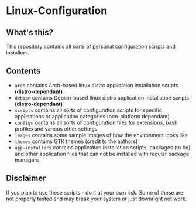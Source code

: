 # Linux-Configuration

## What's this?

This repository contains all sorts of personal configuration scripts and installers.

## Contents

- <code>arch</code> contains Arch-based linux distro application installation scripts <b>(distro-dependant)</b>
- <code>debian</code> contains Debian-based linux distro application installation scripts <b>(distro-dependant)</b>
- <code>scripts</code> contains all sorts of configuration scripts for specific applications or application categories (non-platform dependant)
- <code>configs</code> contains all sorts of configuration files for extensions, bash profiles and various other settings
- <code>images</code> contains some sample images of how the environment looks like
- <code>themes</code> contains GTK themes (credit to the authors)
- <code>app-installers</code> contains application installation scripts, packages (to be) and other application files that can not be installed with regular package managers

## Disclaimer

If you plan to use these scripts - do it at your own risk. Some of these are not properly tested and may break your system or just downright not work.
